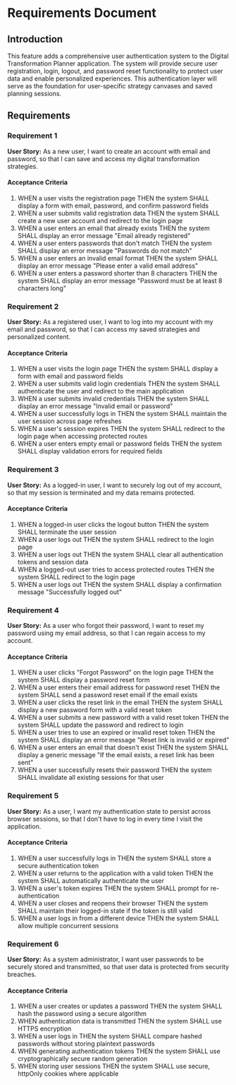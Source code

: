 # Requirements Document

## Introduction

This feature adds a comprehensive user authentication system to the Digital Transformation Planner application. The system will provide secure user registration, login, logout, and password reset functionality to protect user data and enable personalized experiences. This authentication layer will serve as the foundation for user-specific strategy canvases and saved planning sessions.

## Requirements

### Requirement 1

**User Story:** As a new user, I want to create an account with email and password, so that I can save and access my digital transformation strategies.

#### Acceptance Criteria

1. WHEN a user visits the registration page THEN the system SHALL display a form with email, password, and confirm password fields
2. WHEN a user submits valid registration data THEN the system SHALL create a new user account and redirect to the login page
3. WHEN a user enters an email that already exists THEN the system SHALL display an error message "Email already registered"
4. WHEN a user enters passwords that don't match THEN the system SHALL display an error message "Passwords do not match"
5. WHEN a user enters an invalid email format THEN the system SHALL display an error message "Please enter a valid email address"
6. WHEN a user enters a password shorter than 8 characters THEN the system SHALL display an error message "Password must be at least 8 characters long"

### Requirement 2

**User Story:** As a registered user, I want to log into my account with my email and password, so that I can access my saved strategies and personalized content.

#### Acceptance Criteria

1. WHEN a user visits the login page THEN the system SHALL display a form with email and password fields
2. WHEN a user submits valid login credentials THEN the system SHALL authenticate the user and redirect to the main application
3. WHEN a user submits invalid credentials THEN the system SHALL display an error message "Invalid email or password"
4. WHEN a user successfully logs in THEN the system SHALL maintain the user session across page refreshes
5. WHEN a user's session expires THEN the system SHALL redirect to the login page when accessing protected routes
6. WHEN a user enters empty email or password fields THEN the system SHALL display validation errors for required fields

### Requirement 3

**User Story:** As a logged-in user, I want to securely log out of my account, so that my session is terminated and my data remains protected.

#### Acceptance Criteria

1. WHEN a logged-in user clicks the logout button THEN the system SHALL terminate the user session
2. WHEN a user logs out THEN the system SHALL redirect to the login page
3. WHEN a user logs out THEN the system SHALL clear all authentication tokens and session data
4. WHEN a logged-out user tries to access protected routes THEN the system SHALL redirect to the login page
5. WHEN a user logs out THEN the system SHALL display a confirmation message "Successfully logged out"

### Requirement 4

**User Story:** As a user who forgot their password, I want to reset my password using my email address, so that I can regain access to my account.

#### Acceptance Criteria

1. WHEN a user clicks "Forgot Password" on the login page THEN the system SHALL display a password reset form
2. WHEN a user enters their email address for password reset THEN the system SHALL send a password reset email if the email exists
3. WHEN a user clicks the reset link in the email THEN the system SHALL display a new password form with a valid reset token
4. WHEN a user submits a new password with a valid reset token THEN the system SHALL update the password and redirect to login
5. WHEN a user tries to use an expired or invalid reset token THEN the system SHALL display an error message "Reset link is invalid or expired"
6. WHEN a user enters an email that doesn't exist THEN the system SHALL display a generic message "If the email exists, a reset link has been sent"
7. WHEN a user successfully resets their password THEN the system SHALL invalidate all existing sessions for that user

### Requirement 5

**User Story:** As a user, I want my authentication state to persist across browser sessions, so that I don't have to log in every time I visit the application.

#### Acceptance Criteria

1. WHEN a user successfully logs in THEN the system SHALL store a secure authentication token
2. WHEN a user returns to the application with a valid token THEN the system SHALL automatically authenticate the user
3. WHEN a user's token expires THEN the system SHALL prompt for re-authentication
4. WHEN a user closes and reopens their browser THEN the system SHALL maintain their logged-in state if the token is still valid
5. WHEN a user logs in from a different device THEN the system SHALL allow multiple concurrent sessions

### Requirement 6

**User Story:** As a system administrator, I want user passwords to be securely stored and transmitted, so that user data is protected from security breaches.

#### Acceptance Criteria

1. WHEN a user creates or updates a password THEN the system SHALL hash the password using a secure algorithm
2. WHEN authentication data is transmitted THEN the system SHALL use HTTPS encryption
3. WHEN a user logs in THEN the system SHALL compare hashed passwords without storing plaintext passwords
4. WHEN generating authentication tokens THEN the system SHALL use cryptographically secure random generation
5. WHEN storing user sessions THEN the system SHALL use secure, httpOnly cookies where applicable